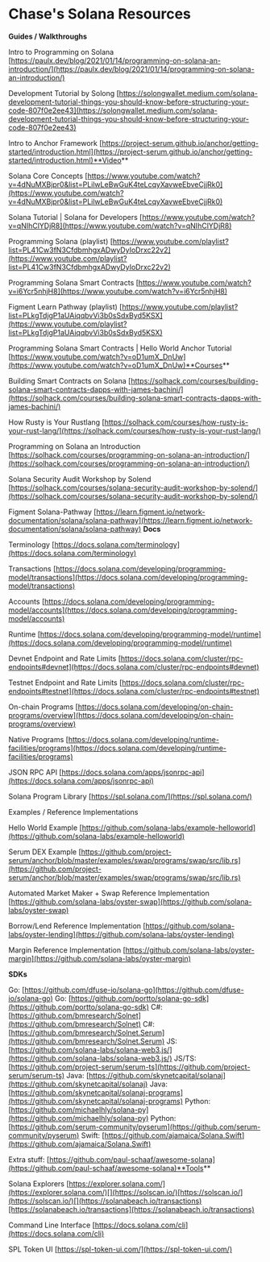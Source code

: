 # Chase's Solana Resources

**Guides / Walkthroughs**

Intro to Programming on Solana [](https://paulx.dev/blog/2021/01/14/programming-on-solana-an-introduction/)[https://paulx.dev/blog/2021/01/14/programming-on-solana-an-introduction/](https://paulx.dev/blog/2021/01/14/programming-on-solana-an-introduction/)

Development Tutorial by Solong [](https://solongwallet.medium.com/solana-development-tutorial-things-you-should-know-before-structuring-your-code-807f0e2ee43)[https://solongwallet.medium.com/solana-development-tutorial-things-you-should-know-before-structuring-your-code-807f0e2ee43](https://solongwallet.medium.com/solana-development-tutorial-things-you-should-know-before-structuring-your-code-807f0e2ee43)

Intro to Anchor Framework [](https://project-serum.github.io/anchor/getting-started/introduction.html)[https://project-serum.github.io/anchor/getting-started/introduction.html](https://project-serum.github.io/anchor/getting-started/introduction.html)**Video**

Solana Core Concepts [](https://www.youtube.com/watch?v=4dNuMXBjpr0&list=PLilwLeBwGuK4teLcqyXavweEbveCjjRk0)[https://www.youtube.com/watch?v=4dNuMXBjpr0&list=PLilwLeBwGuK4teLcqyXavweEbveCjjRk0](https://www.youtube.com/watch?v=4dNuMXBjpr0&list=PLilwLeBwGuK4teLcqyXavweEbveCjjRk0)

Solana Tutorial | Solana for Developers [](https://www.youtube.com/watch?v=qNIhClYDjR8)[https://www.youtube.com/watch?v=qNIhClYDjR8](https://www.youtube.com/watch?v=qNIhClYDjR8)

Programming Solana (playlist) [](https://www.youtube.com/playlist?list=PL41Cw3fN3CfdbmhgxADwyDyIoDrxc22v2)[https://www.youtube.com/playlist?list=PL41Cw3fN3CfdbmhgxADwyDyIoDrxc22v2](https://www.youtube.com/playlist?list=PL41Cw3fN3CfdbmhgxADwyDyIoDrxc22v2)

Programming Solana Smart Contracts [](https://www.youtube.com/watch?v=i6Ycr5nhjH8)[https://www.youtube.com/watch?v=i6Ycr5nhjH8](https://www.youtube.com/watch?v=i6Ycr5nhjH8)

Figment Learn Pathway (playlist) [](https://www.youtube.com/playlist?list=PLkgTdjgP1aUAiqqbvVi3b0sSdxByd5KSX)[https://www.youtube.com/playlist?list=PLkgTdjgP1aUAiqqbvVi3b0sSdxByd5KSX](https://www.youtube.com/playlist?list=PLkgTdjgP1aUAiqqbvVi3b0sSdxByd5KSX)

Programming Solana Smart Contracts | Hello World Anchor Tutorial [](https://www.youtube.com/watch?v=oD1umX_DnUw)[https://www.youtube.com/watch?v=oD1umX_DnUw](https://www.youtube.com/watch?v=oD1umX_DnUw)**Courses**

Building Smart Contracts on Solana [](https://solhack.com/courses/building-solana-smart-contracts-dapps-with-james-bachini/)[https://solhack.com/courses/building-solana-smart-contracts-dapps-with-james-bachini/](https://solhack.com/courses/building-solana-smart-contracts-dapps-with-james-bachini/)

How Rusty is Your Rustlang [](https://solhack.com/courses/how-rusty-is-your-rust-lang/)[https://solhack.com/courses/how-rusty-is-your-rust-lang/](https://solhack.com/courses/how-rusty-is-your-rust-lang/)

Programming on Solana an Introduction [](https://solhack.com/courses/programming-on-solana-an-introduction/)[https://solhack.com/courses/programming-on-solana-an-introduction/](https://solhack.com/courses/programming-on-solana-an-introduction/)

Solana Security Audit Workshop by Solend [](https://solhack.com/courses/solana-security-audit-workshop-by-solend/)[https://solhack.com/courses/solana-security-audit-workshop-by-solend/](https://solhack.com/courses/solana-security-audit-workshop-by-solend/)

Figment Solana-Pathway [](https://learn.figment.io/network-documentation/solana/solana-pathway)[https://learn.figment.io/network-documentation/solana/solana-pathway](https://learn.figment.io/network-documentation/solana/solana-pathway) **Docs**

Terminology [](https://docs.solana.com/terminology)[https://docs.solana.com/terminology](https://docs.solana.com/terminology)

Transactions [](https://docs.solana.com/developing/programming-model/transactions)[https://docs.solana.com/developing/programming-model/transactions](https://docs.solana.com/developing/programming-model/transactions)

Accounts [](https://docs.solana.com/developing/programming-model/accounts)[https://docs.solana.com/developing/programming-model/accounts](https://docs.solana.com/developing/programming-model/accounts)

Runtime [](https://docs.solana.com/developing/programming-model/runtime)[https://docs.solana.com/developing/programming-model/runtime](https://docs.solana.com/developing/programming-model/runtime)

Devnet Endpoint and Rate Limits [](https://docs.solana.com/cluster/rpc-endpoints#devnet)[https://docs.solana.com/cluster/rpc-endpoints#devnet](https://docs.solana.com/cluster/rpc-endpoints#devnet)

Testnet Endpoint and Rate Limits [](https://docs.solana.com/cluster/rpc-endpoints#testnet)[https://docs.solana.com/cluster/rpc-endpoints#testnet](https://docs.solana.com/cluster/rpc-endpoints#testnet)

On-chain Programs [](https://docs.solana.com/developing/on-chain-programs/overview)[https://docs.solana.com/developing/on-chain-programs/overview](https://docs.solana.com/developing/on-chain-programs/overview)

Native Programs [](https://docs.solana.com/developing/runtime-facilities/programs)[https://docs.solana.com/developing/runtime-facilities/programs](https://docs.solana.com/developing/runtime-facilities/programs)

JSON RPC API [](https://docs.solana.com/apps/jsonrpc-api)[https://docs.solana.com/apps/jsonrpc-api](https://docs.solana.com/apps/jsonrpc-api)

Solana Program Library [](https://spl.solana.com/)[https://spl.solana.com/](https://spl.solana.com/)

Examples / Reference Implementations

Hello World Example [](https://github.com/solana-labs/example-helloworld)[https://github.com/solana-labs/example-helloworld](https://github.com/solana-labs/example-helloworld)

Serum DEX Example [](https://github.com/project-serum/anchor/blob/master/examples/swap/programs/swap/src/lib.rs)[https://github.com/project-serum/anchor/blob/master/examples/swap/programs/swap/src/lib.rs](https://github.com/project-serum/anchor/blob/master/examples/swap/programs/swap/src/lib.rs)

Automated Market Maker + Swap Reference Implementation [](https://github.com/solana-labs/oyster-swap)[https://github.com/solana-labs/oyster-swap](https://github.com/solana-labs/oyster-swap)

Borrow/Lend Reference Implementation [](https://github.com/solana-labs/oyster-lending)[https://github.com/solana-labs/oyster-lending](https://github.com/solana-labs/oyster-lending)

Margin Reference Implementation [](https://github.com/solana-labs/oyster-margin)[https://github.com/solana-labs/oyster-margin](https://github.com/solana-labs/oyster-margin)

**SDKs**

Go: [](https://github.com/dfuse-io/solana-go)[https://github.com/dfuse-io/solana-go](https://github.com/dfuse-io/solana-go) Go: [](https://github.com/portto/solana-go-sdk)[https://github.com/portto/solana-go-sdk](https://github.com/portto/solana-go-sdk) C#: [](https://github.com/bmresearch/Solnet)[https://github.com/bmresearch/Solnet](https://github.com/bmresearch/Solnet) C#: [](https://github.com/bmresearch/Solnet.Serum)[https://github.com/bmresearch/Solnet.Serum](https://github.com/bmresearch/Solnet.Serum) JS: [](https://github.com/solana-labs/solana-web3.js/)[https://github.com/solana-labs/solana-web3.js/](https://github.com/solana-labs/solana-web3.js/) JS/TS: [](https://github.com/project-serum/serum-ts)[https://github.com/project-serum/serum-ts](https://github.com/project-serum/serum-ts) Java: [](https://github.com/skynetcapital/solanaj)[https://github.com/skynetcapital/solanaj](https://github.com/skynetcapital/solanaj) Java: [](https://github.com/skynetcapital/solanaj-programs)[https://github.com/skynetcapital/solanaj-programs](https://github.com/skynetcapital/solanaj-programs) Python: [](https://github.com/michaelhly/solana-py)[https://github.com/michaelhly/solana-py](https://github.com/michaelhly/solana-py) Python: [](https://github.com/serum-community/pyserum)[https://github.com/serum-community/pyserum](https://github.com/serum-community/pyserum) Swift: [](https://github.com/ajamaica/Solana.Swift)[https://github.com/ajamaica/Solana.Swift](https://github.com/ajamaica/Solana.Swift)

Extra stuff: [](https://github.com/paul-schaaf/awesome-solana)[https://github.com/paul-schaaf/awesome-solana](https://github.com/paul-schaaf/awesome-solana)**Tools**

Solana Explorers [](https://explorer.solana.com/)[https://explorer.solana.com/](https://explorer.solana.com/)[](https://solscan.io/)[https://solscan.io/](https://solscan.io/)[](https://solanabeach.io/transactions)[https://solanabeach.io/transactions](https://solanabeach.io/transactions)

Command Line Interface [](https://docs.solana.com/cli)[https://docs.solana.com/cli](https://docs.solana.com/cli)

SPL Token UI [](https://spl-token-ui.com/)[https://spl-token-ui.com/](https://spl-token-ui.com/)